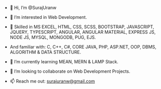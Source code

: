 - 👋 Hi, I’m @SurajUranw
- 👀 I’m interested in Web Development.

- 👀 Skilled in MS EXCEL, HTML, CSS, SCSS, BOOTSTRAP, JAVASCRIPT, JQUERY, TYPESCRIPT, ANGULAR, ANGULAR MATERIAL, EXPRESS JS, NODE JS, MYSQL, MONGODB, PUG, EJS. 
- And familiar with: C, C++, C#, CORE JAVA, PHP, ASP.NET, OOP, DBMS, ALGORITHM & DATA STRUCTURE.
- 🌱 I’m currently learning MEAN, MERN & LAMP Stack.
- 💞️ I’m looking to collaborate on Web Development Projects.
- 📫 Reach me out: surajuranw@gmail.com  

<!---
SurajUranw/SurajUranw is a ✨ special ✨ repository because its `README.md` (this file) appears on your GitHub profile.
You can click the Preview link to take a look at your changes.
--->
